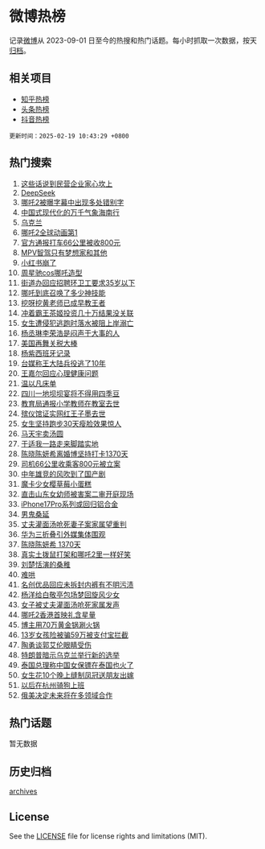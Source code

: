 # 微博热榜

记录[微博](https://www.weibo.com)从 2023-09-01 日至今的热搜和热门话题。每小时抓取一次数据，按天[归档](archives)。

## 相关项目

- [知乎热榜](https://github.com/hotarchive/zhihu)
- [头条热榜](https://github.com/hotarchive/toutiao)
- [抖音热榜](https://github.com/hotarchive/douyin)


`更新时间：2025-02-19 10:43:29 +0800`

## 热门搜索

1. [这些话说到民营企业家心坎上](https://m.weibo.cn/search?containerid=100103type%3D1%26t%3D10%26q%3D%23%E8%BF%99%E4%BA%9B%E8%AF%9D%E8%AF%B4%E5%88%B0%E6%B0%91%E8%90%A5%E4%BC%81%E4%B8%9A%E5%AE%B6%E5%BF%83%E5%9D%8E%E4%B8%8A%23&stream_entry_id=51&isnewpage=1&extparam=seat%3D1%26c_type%3D51%26q%3D%2523%25E8%25BF%2599%25E4%25BA%259B%25E8%25AF%259D%25E8%25AF%25B4%25E5%2588%25B0%25E6%25B0%2591%25E8%2590%25A5%25E4%25BC%2581%25E4%25B8%259A%25E5%25AE%25B6%25E5%25BF%2583%25E5%259D%258E%25E4%25B8%258A%2523%26pos%3D0%26cate%3D10103%26dgr%3D0%26filter_type%3Drealtimehot%26stream_entry_id%3D51%26display_time%3D1739933007%26pre_seqid%3D1739933007908020251774)
1. [DeepSeek](https://m.weibo.cn/search?containerid=100103type%3D1%26t%3D10%26q%3DDeepSeek&stream_entry_id=31&isnewpage=1&extparam=seat%3D1%26c_type%3D31%26pos%3D0%26cate%3D5001%26realpos%3D1%26stream_entry_id%3D31%26flag%3D16%26dgr%3D0%26q%3DDeepSeek%26lcate%3D5001%26filter_type%3Drealtimehot%26band_rank%3D1%26display_time%3D1739933007%26pre_seqid%3D1739933007908020251774)
1. [哪吒2被曝字幕中出现多处错别字](https://m.weibo.cn/search?containerid=100103type%3D1%26t%3D10%26q%3D%23%E5%93%AA%E5%90%922%E8%A2%AB%E6%9B%9D%E5%AD%97%E5%B9%95%E4%B8%AD%E5%87%BA%E7%8E%B0%E5%A4%9A%E5%A4%84%E9%94%99%E5%88%AB%E5%AD%97%23&stream_entry_id=31&isnewpage=1&extparam=seat%3D1%26c_type%3D31%26pos%3D1%26cate%3D5001%26realpos%3D2%26stream_entry_id%3D31%26flag%3D2%26dgr%3D0%26q%3D%2523%25E5%2593%25AA%25E5%2590%25922%25E8%25A2%25AB%25E6%259B%259D%25E5%25AD%2597%25E5%25B9%2595%25E4%25B8%25AD%25E5%2587%25BA%25E7%258E%25B0%25E5%25A4%259A%25E5%25A4%2584%25E9%2594%2599%25E5%2588%25AB%25E5%25AD%2597%2523%26lcate%3D5001%26filter_type%3Drealtimehot%26band_rank%3D2%26display_time%3D1739933007%26pre_seqid%3D1739933007908020251774)
1. [中国式现代化的万千气象海南行](https://m.weibo.cn/search?containerid=100103type%3D1%26t%3D10%26q%3D%23%E4%B8%AD%E5%9B%BD%E5%BC%8F%E7%8E%B0%E4%BB%A3%E5%8C%96%E7%9A%84%E4%B8%87%E5%8D%83%E6%B0%94%E8%B1%A1%E6%B5%B7%E5%8D%97%E8%A1%8C%23&stream_entry_id=31&isnewpage=1&extparam=seat%3D1%26c_type%3D31%26pos%3D2%26cate%3D5001%26realpos%3D3%26stream_entry_id%3D31%26flag%3D0%26dgr%3D0%26q%3D%2523%25E4%25B8%25AD%25E5%259B%25BD%25E5%25BC%258F%25E7%258E%25B0%25E4%25BB%25A3%25E5%258C%2596%25E7%259A%2584%25E4%25B8%2587%25E5%258D%2583%25E6%25B0%2594%25E8%25B1%25A1%25E6%25B5%25B7%25E5%258D%2597%25E8%25A1%258C%2523%26lcate%3D5001%26filter_type%3Drealtimehot%26band_rank%3D3%26display_time%3D1739933007%26pre_seqid%3D1739933007908020251774)
1. [乌克兰](https://m.weibo.cn/search?containerid=100103type%3D1%26t%3D10%26q%3D%E4%B9%8C%E5%85%8B%E5%85%B0&stream_entry_id=31&isnewpage=1&extparam=seat%3D1%26c_type%3D31%26pos%3D3%26cate%3D5001%26realpos%3D4%26stream_entry_id%3D31%26flag%3D2%26dgr%3D0%26q%3D%25E4%25B9%258C%25E5%2585%258B%25E5%2585%25B0%26lcate%3D5001%26filter_type%3Drealtimehot%26band_rank%3D4%26display_time%3D1739933007%26pre_seqid%3D1739933007908020251774)
1. [哪吒2全球动画第1](https://m.weibo.cn/search?containerid=100103type%3D1%26t%3D10%26q%3D%23%E5%93%AA%E5%90%922%E5%85%A8%E7%90%83%E5%8A%A8%E7%94%BB%E7%AC%AC1%23&stream_entry_id=31&isnewpage=1&extparam=seat%3D1%26c_type%3D31%26pos%3D4%26cate%3D5001%26realpos%3D5%26stream_entry_id%3D31%26flag%3D16%26dgr%3D0%26q%3D%2523%25E5%2593%25AA%25E5%2590%25922%25E5%2585%25A8%25E7%2590%2583%25E5%258A%25A8%25E7%2594%25BB%25E7%25AC%25AC1%2523%26lcate%3D5001%26filter_type%3Drealtimehot%26band_rank%3D5%26display_time%3D1739933007%26pre_seqid%3D1739933007908020251774)
1. [官方通报打车66公里被收800元](https://m.weibo.cn/search?containerid=100103type%3D1%26t%3D10%26q%3D%23%E5%AE%98%E6%96%B9%E9%80%9A%E6%8A%A5%E6%89%93%E8%BD%A666%E5%85%AC%E9%87%8C%E8%A2%AB%E6%94%B6800%E5%85%83%23&stream_entry_id=31&isnewpage=1&extparam=seat%3D1%26c_type%3D31%26pos%3D5%26cate%3D5001%26realpos%3D6%26stream_entry_id%3D31%26flag%3D0%26dgr%3D0%26q%3D%2523%25E5%25AE%2598%25E6%2596%25B9%25E9%2580%259A%25E6%258A%25A5%25E6%2589%2593%25E8%25BD%25A666%25E5%2585%25AC%25E9%2587%258C%25E8%25A2%25AB%25E6%2594%25B6800%25E5%2585%2583%2523%26lcate%3D5001%26filter_type%3Drealtimehot%26band_rank%3D6%26display_time%3D1739933007%26pre_seqid%3D1739933007908020251774)
1. [MPV智驾只有梦想家和其他](https://m.weibo.cn/search?containerid=100103type%3D1%26t%3D10%26q%3D%23MPV%E6%99%BA%E9%A9%BE%E5%8F%AA%E6%9C%89%E6%A2%A6%E6%83%B3%E5%AE%B6%E5%92%8C%E5%85%B6%E4%BB%96%23&stream_entry_id=31&isnewpage=1&extparam=seat%3D1%26c_type%3D31%26pos%3D6%26cate%3D5001%26is_ad_pos%3D1%26stream_entry_id%3D31%26q%3D%2523MPV%25E6%2599%25BA%25E9%25A9%25BE%25E5%258F%25AA%25E6%259C%2589%25E6%25A2%25A6%25E6%2583%25B3%25E5%25AE%25B6%25E5%2592%258C%25E5%2585%25B6%25E4%25BB%2596%2523%26dgr%3D0%26topic_ad%3D1%26adid%3D276242%26band_rank%3D7%26filter_type%3Drealtimehot%26lcate%3D5001%26display_time%3D1739933007%26pre_seqid%3D1739933007908020251774)
1. [小红书崩了](https://m.weibo.cn/search?containerid=100103type%3D1%26t%3D10%26q%3D%E5%B0%8F%E7%BA%A2%E4%B9%A6%E5%B4%A9%E4%BA%86&stream_entry_id=31&isnewpage=1&extparam=seat%3D1%26c_type%3D31%26pos%3D7%26cate%3D5001%26realpos%3D7%26stream_entry_id%3D31%26flag%3D2%26dgr%3D0%26q%3D%25E5%25B0%258F%25E7%25BA%25A2%25E4%25B9%25A6%25E5%25B4%25A9%25E4%25BA%2586%26lcate%3D5001%26filter_type%3Drealtimehot%26band_rank%3D7%26display_time%3D1739933007%26pre_seqid%3D1739933007908020251774)
1. [周星驰cos哪吒造型](https://m.weibo.cn/search?containerid=100103type%3D1%26t%3D10%26q%3D%23%E5%91%A8%E6%98%9F%E9%A9%B0cos%E5%93%AA%E5%90%92%E9%80%A0%E5%9E%8B%23&stream_entry_id=31&isnewpage=1&extparam=seat%3D1%26c_type%3D31%26pos%3D8%26cate%3D5001%26realpos%3D8%26stream_entry_id%3D31%26flag%3D0%26dgr%3D0%26q%3D%2523%25E5%2591%25A8%25E6%2598%259F%25E9%25A9%25B0cos%25E5%2593%25AA%25E5%2590%2592%25E9%2580%25A0%25E5%259E%258B%2523%26lcate%3D5001%26filter_type%3Drealtimehot%26band_rank%3D8%26display_time%3D1739933007%26pre_seqid%3D1739933007908020251774)
1. [街道办回应招聘环卫工要求35岁以下](https://m.weibo.cn/search?containerid=100103type%3D1%26t%3D10%26q%3D%23%E8%A1%97%E9%81%93%E5%8A%9E%E5%9B%9E%E5%BA%94%E6%8B%9B%E8%81%98%E7%8E%AF%E5%8D%AB%E5%B7%A5%E8%A6%81%E6%B1%8235%E5%B2%81%E4%BB%A5%E4%B8%8B%23&stream_entry_id=31&isnewpage=1&extparam=seat%3D1%26c_type%3D31%26pos%3D9%26cate%3D5001%26realpos%3D9%26stream_entry_id%3D31%26flag%3D0%26dgr%3D0%26q%3D%2523%25E8%25A1%2597%25E9%2581%2593%25E5%258A%259E%25E5%259B%259E%25E5%25BA%2594%25E6%258B%259B%25E8%2581%2598%25E7%258E%25AF%25E5%258D%25AB%25E5%25B7%25A5%25E8%25A6%2581%25E6%25B1%258235%25E5%25B2%2581%25E4%25BB%25A5%25E4%25B8%258B%2523%26lcate%3D5001%26filter_type%3Drealtimehot%26band_rank%3D9%26display_time%3D1739933007%26pre_seqid%3D1739933007908020251774)
1. [哪吒到底召唤了多少神技能](https://m.weibo.cn/search?containerid=100103type%3D1%26t%3D10%26q%3D%23%E5%93%AA%E5%90%92%E5%88%B0%E5%BA%95%E5%8F%AC%E5%94%A4%E4%BA%86%E5%A4%9A%E5%B0%91%E7%A5%9E%E6%8A%80%E8%83%BD%23&stream_entry_id=31&isnewpage=1&extparam=seat%3D1%26c_type%3D31%26pos%3D10%26cate%3D5001%26realpos%3D10%26stream_entry_id%3D31%26flag%3D1%26dgr%3D0%26q%3D%2523%25E5%2593%25AA%25E5%2590%2592%25E5%2588%25B0%25E5%25BA%2595%25E5%258F%25AC%25E5%2594%25A4%25E4%25BA%2586%25E5%25A4%259A%25E5%25B0%2591%25E7%25A5%259E%25E6%258A%2580%25E8%2583%25BD%2523%26lcate%3D5001%26filter_type%3Drealtimehot%26band_rank%3D10%26display_time%3D1739933007%26pre_seqid%3D1739933007908020251774)
1. [挖呀挖黄老师已成早教王者](https://m.weibo.cn/search?containerid=100103type%3D1%26t%3D10%26q%3D%23%E6%8C%96%E5%91%80%E6%8C%96%E9%BB%84%E8%80%81%E5%B8%88%E5%B7%B2%E6%88%90%E6%97%A9%E6%95%99%E7%8E%8B%E8%80%85%23&stream_entry_id=31&isnewpage=1&extparam=seat%3D1%26c_type%3D31%26pos%3D11%26cate%3D5001%26realpos%3D11%26stream_entry_id%3D31%26flag%3D2%26dgr%3D0%26q%3D%2523%25E6%258C%2596%25E5%2591%2580%25E6%258C%2596%25E9%25BB%2584%25E8%2580%2581%25E5%25B8%2588%25E5%25B7%25B2%25E6%2588%2590%25E6%2597%25A9%25E6%2595%2599%25E7%258E%258B%25E8%2580%2585%2523%26lcate%3D5001%26filter_type%3Drealtimehot%26band_rank%3D11%26display_time%3D1739933007%26pre_seqid%3D1739933007908020251774)
1. [冲着霸王茶姬投资几十万结果没关联](https://m.weibo.cn/search?containerid=100103type%3D1%26t%3D10%26q%3D%23%E5%86%B2%E7%9D%80%E9%9C%B8%E7%8E%8B%E8%8C%B6%E5%A7%AC%E6%8A%95%E8%B5%84%E5%87%A0%E5%8D%81%E4%B8%87%E7%BB%93%E6%9E%9C%E6%B2%A1%E5%85%B3%E8%81%94%23&stream_entry_id=31&isnewpage=1&extparam=seat%3D1%26c_type%3D31%26pos%3D12%26cate%3D5001%26realpos%3D12%26stream_entry_id%3D31%26flag%3D1%26dgr%3D0%26q%3D%2523%25E5%2586%25B2%25E7%259D%2580%25E9%259C%25B8%25E7%258E%258B%25E8%258C%25B6%25E5%25A7%25AC%25E6%258A%2595%25E8%25B5%2584%25E5%2587%25A0%25E5%258D%2581%25E4%25B8%2587%25E7%25BB%2593%25E6%259E%259C%25E6%25B2%25A1%25E5%2585%25B3%25E8%2581%2594%2523%26lcate%3D5001%26filter_type%3Drealtimehot%26band_rank%3D12%26display_time%3D1739933007%26pre_seqid%3D1739933007908020251774)
1. [女生遭侵犯逃跑时落水被阻上岸溺亡](https://m.weibo.cn/search?containerid=100103type%3D1%26t%3D10%26q%3D%23%E5%A5%B3%E7%94%9F%E9%81%AD%E4%BE%B5%E7%8A%AF%E9%80%83%E8%B7%91%E6%97%B6%E8%90%BD%E6%B0%B4%E8%A2%AB%E9%98%BB%E4%B8%8A%E5%B2%B8%E6%BA%BA%E4%BA%A1%23&stream_entry_id=31&isnewpage=1&extparam=seat%3D1%26c_type%3D31%26pos%3D13%26cate%3D5001%26realpos%3D13%26stream_entry_id%3D31%26flag%3D0%26dgr%3D0%26q%3D%2523%25E5%25A5%25B3%25E7%2594%259F%25E9%2581%25AD%25E4%25BE%25B5%25E7%258A%25AF%25E9%2580%2583%25E8%25B7%2591%25E6%2597%25B6%25E8%2590%25BD%25E6%25B0%25B4%25E8%25A2%25AB%25E9%2598%25BB%25E4%25B8%258A%25E5%25B2%25B8%25E6%25BA%25BA%25E4%25BA%25A1%2523%26lcate%3D5001%26filter_type%3Drealtimehot%26band_rank%3D13%26display_time%3D1739933007%26pre_seqid%3D1739933007908020251774)
1. [杨丞琳李荣浩是闷声干大事的人](https://m.weibo.cn/search?containerid=100103type%3D1%26t%3D10%26q%3D%23%E6%9D%A8%E4%B8%9E%E7%90%B3%E6%9D%8E%E8%8D%A3%E6%B5%A9%E6%98%AF%E9%97%B7%E5%A3%B0%E5%B9%B2%E5%A4%A7%E4%BA%8B%E7%9A%84%E4%BA%BA%23&stream_entry_id=31&isnewpage=1&extparam=seat%3D1%26c_type%3D31%26pos%3D14%26cate%3D5001%26realpos%3D14%26stream_entry_id%3D31%26flag%3D2%26dgr%3D0%26q%3D%2523%25E6%259D%25A8%25E4%25B8%259E%25E7%2590%25B3%25E6%259D%258E%25E8%258D%25A3%25E6%25B5%25A9%25E6%2598%25AF%25E9%2597%25B7%25E5%25A3%25B0%25E5%25B9%25B2%25E5%25A4%25A7%25E4%25BA%258B%25E7%259A%2584%25E4%25BA%25BA%2523%26lcate%3D5001%26filter_type%3Drealtimehot%26band_rank%3D14%26display_time%3D1739933007%26pre_seqid%3D1739933007908020251774)
1. [美国再舞关税大棒](https://m.weibo.cn/search?containerid=100103type%3D1%26t%3D10%26q%3D%23%E7%BE%8E%E5%9B%BD%E5%86%8D%E8%88%9E%E5%85%B3%E7%A8%8E%E5%A4%A7%E6%A3%92%23&stream_entry_id=31&isnewpage=1&extparam=seat%3D1%26c_type%3D31%26pos%3D15%26cate%3D5001%26realpos%3D15%26stream_entry_id%3D31%26flag%3D1%26dgr%3D0%26q%3D%2523%25E7%25BE%258E%25E5%259B%25BD%25E5%2586%258D%25E8%2588%259E%25E5%2585%25B3%25E7%25A8%258E%25E5%25A4%25A7%25E6%25A3%2592%2523%26lcate%3D5001%26filter_type%3Drealtimehot%26band_rank%3D15%26display_time%3D1739933007%26pre_seqid%3D1739933007908020251774)
1. [杨紫西班牙记录](https://m.weibo.cn/search?containerid=100103type%3D1%26t%3D10%26q%3D%23%E6%9D%A8%E7%B4%AB%E8%A5%BF%E7%8F%AD%E7%89%99%E8%AE%B0%E5%BD%95%23&stream_entry_id=31&isnewpage=1&extparam=seat%3D1%26c_type%3D31%26pos%3D16%26cate%3D5001%26realpos%3D16%26stream_entry_id%3D31%26flag%3D1%26dgr%3D0%26q%3D%2523%25E6%259D%25A8%25E7%25B4%25AB%25E8%25A5%25BF%25E7%258F%25AD%25E7%2589%2599%25E8%25AE%25B0%25E5%25BD%2595%2523%26lcate%3D5001%26filter_type%3Drealtimehot%26band_rank%3D16%26display_time%3D1739933007%26pre_seqid%3D1739933007908020251774)
1. [台媒称王大陆兵役逃了10年](https://m.weibo.cn/search?containerid=100103type%3D1%26t%3D10%26q%3D%23%E5%8F%B0%E5%AA%92%E7%A7%B0%E7%8E%8B%E5%A4%A7%E9%99%86%E5%85%B5%E5%BD%B9%E9%80%83%E4%BA%8610%E5%B9%B4%23&stream_entry_id=31&isnewpage=1&extparam=seat%3D1%26c_type%3D31%26pos%3D17%26cate%3D5001%26realpos%3D17%26stream_entry_id%3D31%26flag%3D0%26dgr%3D0%26q%3D%2523%25E5%258F%25B0%25E5%25AA%2592%25E7%25A7%25B0%25E7%258E%258B%25E5%25A4%25A7%25E9%2599%2586%25E5%2585%25B5%25E5%25BD%25B9%25E9%2580%2583%25E4%25BA%258610%25E5%25B9%25B4%2523%26lcate%3D5001%26filter_type%3Drealtimehot%26band_rank%3D17%26display_time%3D1739933007%26pre_seqid%3D1739933007908020251774)
1. [王嘉尔回应心理健康问题](https://m.weibo.cn/search?containerid=100103type%3D1%26t%3D10%26q%3D%23%E7%8E%8B%E5%98%89%E5%B0%94%E5%9B%9E%E5%BA%94%E5%BF%83%E7%90%86%E5%81%A5%E5%BA%B7%E9%97%AE%E9%A2%98%23&stream_entry_id=31&isnewpage=1&extparam=seat%3D1%26c_type%3D31%26pos%3D18%26cate%3D5001%26realpos%3D18%26stream_entry_id%3D31%26flag%3D0%26dgr%3D0%26q%3D%2523%25E7%258E%258B%25E5%2598%2589%25E5%25B0%2594%25E5%259B%259E%25E5%25BA%2594%25E5%25BF%2583%25E7%2590%2586%25E5%2581%25A5%25E5%25BA%25B7%25E9%2597%25AE%25E9%25A2%2598%2523%26lcate%3D5001%26filter_type%3Drealtimehot%26band_rank%3D18%26display_time%3D1739933007%26pre_seqid%3D1739933007908020251774)
1. [温以凡床单](https://m.weibo.cn/search?containerid=100103type%3D1%26t%3D10%26q%3D%E6%B8%A9%E4%BB%A5%E5%87%A1%E5%BA%8A%E5%8D%95&stream_entry_id=31&isnewpage=1&extparam=seat%3D1%26c_type%3D31%26pos%3D19%26cate%3D5001%26realpos%3D19%26stream_entry_id%3D31%26flag%3D0%26dgr%3D0%26q%3D%25E6%25B8%25A9%25E4%25BB%25A5%25E5%2587%25A1%25E5%25BA%258A%25E5%258D%2595%26lcate%3D5001%26filter_type%3Drealtimehot%26band_rank%3D19%26display_time%3D1739933007%26pre_seqid%3D1739933007908020251774)
1. [四川一地坝坝宴将不得用四季豆](https://m.weibo.cn/search?containerid=100103type%3D1%26t%3D10%26q%3D%23%E5%9B%9B%E5%B7%9D%E4%B8%80%E5%9C%B0%E5%9D%9D%E5%9D%9D%E5%AE%B4%E5%B0%86%E4%B8%8D%E5%BE%97%E7%94%A8%E5%9B%9B%E5%AD%A3%E8%B1%86%23&stream_entry_id=31&isnewpage=1&extparam=seat%3D1%26c_type%3D31%26pos%3D20%26cate%3D5001%26realpos%3D20%26stream_entry_id%3D31%26flag%3D1%26dgr%3D0%26q%3D%2523%25E5%259B%259B%25E5%25B7%259D%25E4%25B8%2580%25E5%259C%25B0%25E5%259D%259D%25E5%259D%259D%25E5%25AE%25B4%25E5%25B0%2586%25E4%25B8%258D%25E5%25BE%2597%25E7%2594%25A8%25E5%259B%259B%25E5%25AD%25A3%25E8%25B1%2586%2523%26lcate%3D5001%26filter_type%3Drealtimehot%26band_rank%3D20%26display_time%3D1739933007%26pre_seqid%3D1739933007908020251774)
1. [教育局通报小学教师在教室去世](https://m.weibo.cn/search?containerid=100103type%3D1%26t%3D10%26q%3D%23%E6%95%99%E8%82%B2%E5%B1%80%E9%80%9A%E6%8A%A5%E5%B0%8F%E5%AD%A6%E6%95%99%E5%B8%88%E5%9C%A8%E6%95%99%E5%AE%A4%E5%8E%BB%E4%B8%96%23&stream_entry_id=31&isnewpage=1&extparam=seat%3D1%26c_type%3D31%26pos%3D21%26cate%3D5001%26realpos%3D21%26stream_entry_id%3D31%26flag%3D0%26dgr%3D0%26q%3D%2523%25E6%2595%2599%25E8%2582%25B2%25E5%25B1%2580%25E9%2580%259A%25E6%258A%25A5%25E5%25B0%258F%25E5%25AD%25A6%25E6%2595%2599%25E5%25B8%2588%25E5%259C%25A8%25E6%2595%2599%25E5%25AE%25A4%25E5%258E%25BB%25E4%25B8%2596%2523%26lcate%3D5001%26filter_type%3Drealtimehot%26band_rank%3D21%26display_time%3D1739933007%26pre_seqid%3D1739933007908020251774)
1. [殡仪馆证实网红王子墨去世](https://m.weibo.cn/search?containerid=100103type%3D1%26t%3D10%26q%3D%23%E6%AE%A1%E4%BB%AA%E9%A6%86%E8%AF%81%E5%AE%9E%E7%BD%91%E7%BA%A2%E7%8E%8B%E5%AD%90%E5%A2%A8%E5%8E%BB%E4%B8%96%23&stream_entry_id=31&isnewpage=1&extparam=seat%3D1%26c_type%3D31%26pos%3D22%26cate%3D5001%26realpos%3D22%26stream_entry_id%3D31%26flag%3D2%26dgr%3D0%26q%3D%2523%25E6%25AE%25A1%25E4%25BB%25AA%25E9%25A6%2586%25E8%25AF%2581%25E5%25AE%259E%25E7%25BD%2591%25E7%25BA%25A2%25E7%258E%258B%25E5%25AD%2590%25E5%25A2%25A8%25E5%258E%25BB%25E4%25B8%2596%2523%26lcate%3D5001%26filter_type%3Drealtimehot%26band_rank%3D22%26display_time%3D1739933007%26pre_seqid%3D1739933007908020251774)
1. [女生坚持跑步30天瘦脸效果惊人](https://m.weibo.cn/search?containerid=100103type%3D1%26t%3D10%26q%3D%23%E5%A5%B3%E7%94%9F%E5%9D%9A%E6%8C%81%E8%B7%91%E6%AD%A530%E5%A4%A9%E7%98%A6%E8%84%B8%E6%95%88%E6%9E%9C%E6%83%8A%E4%BA%BA%23&stream_entry_id=31&isnewpage=1&extparam=seat%3D1%26c_type%3D31%26pos%3D23%26cate%3D5001%26realpos%3D23%26stream_entry_id%3D31%26flag%3D0%26dgr%3D0%26q%3D%2523%25E5%25A5%25B3%25E7%2594%259F%25E5%259D%259A%25E6%258C%2581%25E8%25B7%2591%25E6%25AD%25A530%25E5%25A4%25A9%25E7%2598%25A6%25E8%2584%25B8%25E6%2595%2588%25E6%259E%259C%25E6%2583%258A%25E4%25BA%25BA%2523%26lcate%3D5001%26filter_type%3Drealtimehot%26band_rank%3D23%26display_time%3D1739933007%26pre_seqid%3D1739933007908020251774)
1. [马天宇卖汤圆](https://m.weibo.cn/search?containerid=100103type%3D1%26t%3D10%26q%3D%23%E9%A9%AC%E5%A4%A9%E5%AE%87%E5%8D%96%E6%B1%A4%E5%9C%86%23&stream_entry_id=31&isnewpage=1&extparam=seat%3D1%26c_type%3D31%26pos%3D24%26cate%3D5001%26realpos%3D24%26stream_entry_id%3D31%26flag%3D1%26dgr%3D0%26q%3D%2523%25E9%25A9%25AC%25E5%25A4%25A9%25E5%25AE%2587%25E5%258D%2596%25E6%25B1%25A4%25E5%259C%2586%2523%26lcate%3D5001%26filter_type%3Drealtimehot%26band_rank%3D24%26display_time%3D1739933007%26pre_seqid%3D1739933007908020251774)
1. [于适我一路走来脚踏实地](https://m.weibo.cn/search?containerid=100103type%3D1%26t%3D10%26q%3D%23%E4%BA%8E%E9%80%82%E6%88%91%E4%B8%80%E8%B7%AF%E8%B5%B0%E6%9D%A5%E8%84%9A%E8%B8%8F%E5%AE%9E%E5%9C%B0%23&stream_entry_id=31&isnewpage=1&extparam=seat%3D1%26c_type%3D31%26pos%3D25%26cate%3D5001%26realpos%3D25%26stream_entry_id%3D31%26flag%3D1%26dgr%3D0%26q%3D%2523%25E4%25BA%258E%25E9%2580%2582%25E6%2588%2591%25E4%25B8%2580%25E8%25B7%25AF%25E8%25B5%25B0%25E6%259D%25A5%25E8%2584%259A%25E8%25B8%258F%25E5%25AE%259E%25E5%259C%25B0%2523%26lcate%3D5001%26filter_type%3Drealtimehot%26band_rank%3D25%26display_time%3D1739933007%26pre_seqid%3D1739933007908020251774)
1. [陈晓陈妍希离婚博坚持打卡1370天](https://m.weibo.cn/search?containerid=100103type%3D1%26t%3D10%26q%3D%23%E9%99%88%E6%99%93%E9%99%88%E5%A6%8D%E5%B8%8C%E7%A6%BB%E5%A9%9A%E5%8D%9A%E5%9D%9A%E6%8C%81%E6%89%93%E5%8D%A11370%E5%A4%A9%23&stream_entry_id=31&isnewpage=1&extparam=seat%3D1%26c_type%3D31%26pos%3D26%26cate%3D5001%26realpos%3D26%26stream_entry_id%3D31%26flag%3D0%26dgr%3D0%26q%3D%2523%25E9%2599%2588%25E6%2599%2593%25E9%2599%2588%25E5%25A6%258D%25E5%25B8%258C%25E7%25A6%25BB%25E5%25A9%259A%25E5%258D%259A%25E5%259D%259A%25E6%258C%2581%25E6%2589%2593%25E5%258D%25A11370%25E5%25A4%25A9%2523%26lcate%3D5001%26filter_type%3Drealtimehot%26band_rank%3D26%26display_time%3D1739933007%26pre_seqid%3D1739933007908020251774)
1. [司机66公里收乘客800元被立案](https://m.weibo.cn/search?containerid=100103type%3D1%26t%3D10%26q%3D%23%E5%8F%B8%E6%9C%BA66%E5%85%AC%E9%87%8C%E6%94%B6%E4%B9%98%E5%AE%A2800%E5%85%83%E8%A2%AB%E7%AB%8B%E6%A1%88%23&stream_entry_id=31&isnewpage=1&extparam=seat%3D1%26c_type%3D31%26pos%3D27%26cate%3D5001%26realpos%3D27%26stream_entry_id%3D31%26flag%3D1%26dgr%3D0%26q%3D%2523%25E5%258F%25B8%25E6%259C%25BA66%25E5%2585%25AC%25E9%2587%258C%25E6%2594%25B6%25E4%25B9%2598%25E5%25AE%25A2800%25E5%2585%2583%25E8%25A2%25AB%25E7%25AB%258B%25E6%25A1%2588%2523%26lcate%3D5001%26filter_type%3Drealtimehot%26band_rank%3D27%26display_time%3D1739933007%26pre_seqid%3D1739933007908020251774)
1. [中年雄竞的风吹到了国产剧](https://m.weibo.cn/search?containerid=100103type%3D1%26t%3D10%26q%3D%E4%B8%AD%E5%B9%B4%E9%9B%84%E7%AB%9E%E7%9A%84%E9%A3%8E%E5%90%B9%E5%88%B0%E4%BA%86%E5%9B%BD%E4%BA%A7%E5%89%A7&stream_entry_id=31&isnewpage=1&extparam=seat%3D1%26c_type%3D31%26pos%3D28%26cate%3D5001%26realpos%3D28%26stream_entry_id%3D31%26flag%3D1%26dgr%3D0%26q%3D%25E4%25B8%25AD%25E5%25B9%25B4%25E9%259B%2584%25E7%25AB%259E%25E7%259A%2584%25E9%25A3%258E%25E5%2590%25B9%25E5%2588%25B0%25E4%25BA%2586%25E5%259B%25BD%25E4%25BA%25A7%25E5%2589%25A7%26lcate%3D5001%26filter_type%3Drealtimehot%26band_rank%3D28%26display_time%3D1739933007%26pre_seqid%3D1739933007908020251774)
1. [魔卡少女樱草莓小蛋糕](https://m.weibo.cn/search?containerid=100103type%3D1%26t%3D10%26q%3D%E9%AD%94%E5%8D%A1%E5%B0%91%E5%A5%B3%E6%A8%B1%E8%8D%89%E8%8E%93%E5%B0%8F%E8%9B%8B%E7%B3%95&stream_entry_id=31&isnewpage=1&extparam=seat%3D1%26c_type%3D31%26pos%3D29%26cate%3D5001%26realpos%3D29%26stream_entry_id%3D31%26flag%3D1%26dgr%3D0%26q%3D%25E9%25AD%2594%25E5%258D%25A1%25E5%25B0%2591%25E5%25A5%25B3%25E6%25A8%25B1%25E8%258D%2589%25E8%258E%2593%25E5%25B0%258F%25E8%259B%258B%25E7%25B3%2595%26lcate%3D5001%26filter_type%3Drealtimehot%26band_rank%3D29%26display_time%3D1739933007%26pre_seqid%3D1739933007908020251774)
1. [直击山东女幼师被害案二审开庭现场](https://m.weibo.cn/search?containerid=100103type%3D1%26t%3D10%26q%3D%23%E7%9B%B4%E5%87%BB%E5%B1%B1%E4%B8%9C%E5%A5%B3%E5%B9%BC%E5%B8%88%E8%A2%AB%E5%AE%B3%E6%A1%88%E4%BA%8C%E5%AE%A1%E5%BC%80%E5%BA%AD%E7%8E%B0%E5%9C%BA%23&stream_entry_id=31&isnewpage=1&extparam=seat%3D1%26c_type%3D31%26pos%3D30%26cate%3D5001%26realpos%3D30%26stream_entry_id%3D31%26flag%3D1%26dgr%3D0%26q%3D%2523%25E7%259B%25B4%25E5%2587%25BB%25E5%25B1%25B1%25E4%25B8%259C%25E5%25A5%25B3%25E5%25B9%25BC%25E5%25B8%2588%25E8%25A2%25AB%25E5%25AE%25B3%25E6%25A1%2588%25E4%25BA%258C%25E5%25AE%25A1%25E5%25BC%2580%25E5%25BA%25AD%25E7%258E%25B0%25E5%259C%25BA%2523%26lcate%3D5001%26filter_type%3Drealtimehot%26band_rank%3D30%26display_time%3D1739933007%26pre_seqid%3D1739933007908020251774)
1. [iPhone17Pro系列或回归铝合金](https://m.weibo.cn/search?containerid=100103type%3D1%26t%3D10%26q%3D%23iPhone17Pro%E7%B3%BB%E5%88%97%E6%88%96%E5%9B%9E%E5%BD%92%E9%93%9D%E5%90%88%E9%87%91%23&stream_entry_id=31&isnewpage=1&extparam=seat%3D1%26c_type%3D31%26pos%3D31%26cate%3D5001%26realpos%3D31%26stream_entry_id%3D31%26flag%3D0%26dgr%3D0%26q%3D%2523iPhone17Pro%25E7%25B3%25BB%25E5%2588%2597%25E6%2588%2596%25E5%259B%259E%25E5%25BD%2592%25E9%2593%259D%25E5%2590%2588%25E9%2587%2591%2523%26lcate%3D5001%26filter_type%3Drealtimehot%26band_rank%3D31%26display_time%3D1739933007%26pre_seqid%3D1739933007908020251774)
1. [男鬼桑延](https://m.weibo.cn/search?containerid=100103type%3D1%26t%3D10%26q%3D%E7%94%B7%E9%AC%BC%E6%A1%91%E5%BB%B6&stream_entry_id=31&isnewpage=1&extparam=seat%3D1%26c_type%3D31%26pos%3D32%26cate%3D5001%26realpos%3D32%26stream_entry_id%3D31%26flag%3D1%26dgr%3D0%26q%3D%25E7%2594%25B7%25E9%25AC%25BC%25E6%25A1%2591%25E5%25BB%25B6%26lcate%3D5001%26filter_type%3Drealtimehot%26band_rank%3D32%26display_time%3D1739933007%26pre_seqid%3D1739933007908020251774)
1. [丈夫灌面汤呛死妻子案家属望重判](https://m.weibo.cn/search?containerid=100103type%3D1%26t%3D10%26q%3D%23%E4%B8%88%E5%A4%AB%E7%81%8C%E9%9D%A2%E6%B1%A4%E5%91%9B%E6%AD%BB%E5%A6%BB%E5%AD%90%E6%A1%88%E5%AE%B6%E5%B1%9E%E6%9C%9B%E9%87%8D%E5%88%A4%23&stream_entry_id=31&isnewpage=1&extparam=seat%3D1%26c_type%3D31%26pos%3D33%26cate%3D5001%26realpos%3D33%26stream_entry_id%3D31%26flag%3D0%26dgr%3D0%26q%3D%2523%25E4%25B8%2588%25E5%25A4%25AB%25E7%2581%258C%25E9%259D%25A2%25E6%25B1%25A4%25E5%2591%259B%25E6%25AD%25BB%25E5%25A6%25BB%25E5%25AD%2590%25E6%25A1%2588%25E5%25AE%25B6%25E5%25B1%259E%25E6%259C%259B%25E9%2587%258D%25E5%2588%25A4%2523%26lcate%3D5001%26filter_type%3Drealtimehot%26band_rank%3D33%26display_time%3D1739933007%26pre_seqid%3D1739933007908020251774)
1. [华为三折叠引外媒集体围观](https://m.weibo.cn/search?containerid=100103type%3D1%26t%3D10%26q%3D%23%E5%8D%8E%E4%B8%BA%E4%B8%89%E6%8A%98%E5%8F%A0%E5%BC%95%E5%A4%96%E5%AA%92%E9%9B%86%E4%BD%93%E5%9B%B4%E8%A7%82%23&stream_entry_id=31&isnewpage=1&extparam=seat%3D1%26c_type%3D31%26pos%3D34%26cate%3D5001%26realpos%3D34%26stream_entry_id%3D31%26flag%3D1%26dgr%3D0%26q%3D%2523%25E5%258D%258E%25E4%25B8%25BA%25E4%25B8%2589%25E6%258A%2598%25E5%258F%25A0%25E5%25BC%2595%25E5%25A4%2596%25E5%25AA%2592%25E9%259B%2586%25E4%25BD%2593%25E5%259B%25B4%25E8%25A7%2582%2523%26lcate%3D5001%26filter_type%3Drealtimehot%26band_rank%3D34%26display_time%3D1739933007%26pre_seqid%3D1739933007908020251774)
1. [陈晓陈妍希 1370天](https://m.weibo.cn/search?containerid=100103type%3D1%26t%3D10%26q%3D%E9%99%88%E6%99%93%E9%99%88%E5%A6%8D%E5%B8%8C+1370%E5%A4%A9&stream_entry_id=31&isnewpage=1&extparam=seat%3D1%26c_type%3D31%26pos%3D35%26cate%3D5001%26realpos%3D35%26stream_entry_id%3D31%26flag%3D0%26dgr%3D0%26q%3D%25E9%2599%2588%25E6%2599%2593%25E9%2599%2588%25E5%25A6%258D%25E5%25B8%258C%25201370%25E5%25A4%25A9%26lcate%3D5001%26filter_type%3Drealtimehot%26band_rank%3D35%26display_time%3D1739933007%26pre_seqid%3D1739933007908020251774)
1. [真实土拨鼠打架和哪吒2里一样好笑](https://m.weibo.cn/search?containerid=100103type%3D1%26t%3D10%26q%3D%23%E7%9C%9F%E5%AE%9E%E5%9C%9F%E6%8B%A8%E9%BC%A0%E6%89%93%E6%9E%B6%E5%92%8C%E5%93%AA%E5%90%922%E9%87%8C%E4%B8%80%E6%A0%B7%E5%A5%BD%E7%AC%91%23&stream_entry_id=31&isnewpage=1&extparam=seat%3D1%26c_type%3D31%26pos%3D36%26cate%3D5001%26realpos%3D36%26stream_entry_id%3D31%26flag%3D1%26dgr%3D0%26q%3D%2523%25E7%259C%259F%25E5%25AE%259E%25E5%259C%259F%25E6%258B%25A8%25E9%25BC%25A0%25E6%2589%2593%25E6%259E%25B6%25E5%2592%258C%25E5%2593%25AA%25E5%2590%25922%25E9%2587%258C%25E4%25B8%2580%25E6%25A0%25B7%25E5%25A5%25BD%25E7%25AC%2591%2523%26lcate%3D5001%26filter_type%3Drealtimehot%26band_rank%3D36%26display_time%3D1739933007%26pre_seqid%3D1739933007908020251774)
1. [刘楚恬演的桑稚](https://m.weibo.cn/search?containerid=100103type%3D1%26t%3D10%26q%3D%23%E5%88%98%E6%A5%9A%E6%81%AC%E6%BC%94%E7%9A%84%E6%A1%91%E7%A8%9A%23&stream_entry_id=31&isnewpage=1&extparam=seat%3D1%26c_type%3D31%26pos%3D37%26cate%3D5001%26realpos%3D37%26stream_entry_id%3D31%26flag%3D0%26dgr%3D0%26q%3D%2523%25E5%2588%2598%25E6%25A5%259A%25E6%2581%25AC%25E6%25BC%2594%25E7%259A%2584%25E6%25A1%2591%25E7%25A8%259A%2523%26lcate%3D5001%26filter_type%3Drealtimehot%26band_rank%3D37%26display_time%3D1739933007%26pre_seqid%3D1739933007908020251774)
1. [难哄](https://m.weibo.cn/search?containerid=100103type%3D1%26t%3D10%26q%3D%E9%9A%BE%E5%93%84&stream_entry_id=31&isnewpage=1&extparam=seat%3D1%26c_type%3D31%26pos%3D38%26cate%3D5001%26realpos%3D38%26stream_entry_id%3D31%26flag%3D0%26dgr%3D0%26q%3D%25E9%259A%25BE%25E5%2593%2584%26lcate%3D5001%26filter_type%3Drealtimehot%26band_rank%3D38%26display_time%3D1739933007%26pre_seqid%3D1739933007908020251774)
1. [名创优品回应未拆封内裤有不明污渍](https://m.weibo.cn/search?containerid=100103type%3D1%26t%3D10%26q%3D%23%E5%90%8D%E5%88%9B%E4%BC%98%E5%93%81%E5%9B%9E%E5%BA%94%E6%9C%AA%E6%8B%86%E5%B0%81%E5%86%85%E8%A3%A4%E6%9C%89%E4%B8%8D%E6%98%8E%E6%B1%A1%E6%B8%8D%23&stream_entry_id=31&isnewpage=1&extparam=seat%3D1%26c_type%3D31%26pos%3D39%26cate%3D5001%26realpos%3D39%26stream_entry_id%3D31%26flag%3D1%26dgr%3D0%26q%3D%2523%25E5%2590%258D%25E5%2588%259B%25E4%25BC%2598%25E5%2593%2581%25E5%259B%259E%25E5%25BA%2594%25E6%259C%25AA%25E6%258B%2586%25E5%25B0%2581%25E5%2586%2585%25E8%25A3%25A4%25E6%259C%2589%25E4%25B8%258D%25E6%2598%258E%25E6%25B1%25A1%25E6%25B8%258D%2523%26lcate%3D5001%26filter_type%3Drealtimehot%26band_rank%3D39%26display_time%3D1739933007%26pre_seqid%3D1739933007908020251774)
1. [杨洋给白敬亭包场梦回旋风少女](https://m.weibo.cn/search?containerid=100103type%3D1%26t%3D10%26q%3D%23%E6%9D%A8%E6%B4%8B%E7%BB%99%E7%99%BD%E6%95%AC%E4%BA%AD%E5%8C%85%E5%9C%BA%E6%A2%A6%E5%9B%9E%E6%97%8B%E9%A3%8E%E5%B0%91%E5%A5%B3%23&stream_entry_id=31&isnewpage=1&extparam=seat%3D1%26c_type%3D31%26pos%3D40%26cate%3D5001%26realpos%3D40%26stream_entry_id%3D31%26flag%3D0%26dgr%3D0%26q%3D%2523%25E6%259D%25A8%25E6%25B4%258B%25E7%25BB%2599%25E7%2599%25BD%25E6%2595%25AC%25E4%25BA%25AD%25E5%258C%2585%25E5%259C%25BA%25E6%25A2%25A6%25E5%259B%259E%25E6%2597%258B%25E9%25A3%258E%25E5%25B0%2591%25E5%25A5%25B3%2523%26lcate%3D5001%26filter_type%3Drealtimehot%26band_rank%3D40%26display_time%3D1739933007%26pre_seqid%3D1739933007908020251774)
1. [女子被丈夫灌面汤呛死家属发声](https://m.weibo.cn/search?containerid=100103type%3D1%26t%3D10%26q%3D%23%E5%A5%B3%E5%AD%90%E8%A2%AB%E4%B8%88%E5%A4%AB%E7%81%8C%E9%9D%A2%E6%B1%A4%E5%91%9B%E6%AD%BB%E5%AE%B6%E5%B1%9E%E5%8F%91%E5%A3%B0%23&stream_entry_id=31&isnewpage=1&extparam=seat%3D1%26c_type%3D31%26pos%3D41%26cate%3D5001%26realpos%3D41%26stream_entry_id%3D31%26flag%3D1%26dgr%3D0%26q%3D%2523%25E5%25A5%25B3%25E5%25AD%2590%25E8%25A2%25AB%25E4%25B8%2588%25E5%25A4%25AB%25E7%2581%258C%25E9%259D%25A2%25E6%25B1%25A4%25E5%2591%259B%25E6%25AD%25BB%25E5%25AE%25B6%25E5%25B1%259E%25E5%258F%2591%25E5%25A3%25B0%2523%26lcate%3D5001%26filter_type%3Drealtimehot%26band_rank%3D41%26display_time%3D1739933007%26pre_seqid%3D1739933007908020251774)
1. [哪吒2香港首映礼含星量](https://m.weibo.cn/search?containerid=100103type%3D1%26t%3D10%26q%3D%23%E5%93%AA%E5%90%922%E9%A6%99%E6%B8%AF%E9%A6%96%E6%98%A0%E7%A4%BC%E5%90%AB%E6%98%9F%E9%87%8F%23&stream_entry_id=31&isnewpage=1&extparam=seat%3D1%26c_type%3D31%26pos%3D42%26cate%3D5001%26realpos%3D42%26stream_entry_id%3D31%26flag%3D0%26dgr%3D0%26q%3D%2523%25E5%2593%25AA%25E5%2590%25922%25E9%25A6%2599%25E6%25B8%25AF%25E9%25A6%2596%25E6%2598%25A0%25E7%25A4%25BC%25E5%2590%25AB%25E6%2598%259F%25E9%2587%258F%2523%26lcate%3D5001%26filter_type%3Drealtimehot%26band_rank%3D42%26display_time%3D1739933007%26pre_seqid%3D1739933007908020251774)
1. [博主用70万黄金锅涮火锅](https://m.weibo.cn/search?containerid=100103type%3D1%26t%3D10%26q%3D%23%E5%8D%9A%E4%B8%BB%E7%94%A870%E4%B8%87%E9%BB%84%E9%87%91%E9%94%85%E6%B6%AE%E7%81%AB%E9%94%85%23&stream_entry_id=31&isnewpage=1&extparam=seat%3D1%26c_type%3D31%26pos%3D43%26cate%3D5001%26realpos%3D43%26stream_entry_id%3D31%26flag%3D0%26dgr%3D0%26q%3D%2523%25E5%258D%259A%25E4%25B8%25BB%25E7%2594%25A870%25E4%25B8%2587%25E9%25BB%2584%25E9%2587%2591%25E9%2594%2585%25E6%25B6%25AE%25E7%2581%25AB%25E9%2594%2585%2523%26lcate%3D5001%26filter_type%3Drealtimehot%26band_rank%3D43%26display_time%3D1739933007%26pre_seqid%3D1739933007908020251774)
1. [13岁女孩险被骗59万被支付宝拦截](https://m.weibo.cn/search?containerid=100103type%3D1%26t%3D10%26q%3D%2313%E5%B2%81%E5%A5%B3%E5%AD%A9%E9%99%A9%E8%A2%AB%E9%AA%9759%E4%B8%87%E8%A2%AB%E6%94%AF%E4%BB%98%E5%AE%9D%E6%8B%A6%E6%88%AA%23&stream_entry_id=31&isnewpage=1&extparam=seat%3D1%26c_type%3D31%26pos%3D44%26cate%3D5001%26realpos%3D44%26stream_entry_id%3D31%26flag%3D0%26dgr%3D0%26q%3D%252313%25E5%25B2%2581%25E5%25A5%25B3%25E5%25AD%25A9%25E9%2599%25A9%25E8%25A2%25AB%25E9%25AA%259759%25E4%25B8%2587%25E8%25A2%25AB%25E6%2594%25AF%25E4%25BB%2598%25E5%25AE%259D%25E6%258B%25A6%25E6%2588%25AA%2523%26lcate%3D5001%26filter_type%3Drealtimehot%26band_rank%3D44%26display_time%3D1739933007%26pre_seqid%3D1739933007908020251774)
1. [陶勇谈郭艾伦眼睛受伤](https://m.weibo.cn/search?containerid=100103type%3D1%26t%3D10%26q%3D%23%E9%99%B6%E5%8B%87%E8%B0%88%E9%83%AD%E8%89%BE%E4%BC%A6%E7%9C%BC%E7%9D%9B%E5%8F%97%E4%BC%A4%23&stream_entry_id=31&isnewpage=1&extparam=seat%3D1%26c_type%3D31%26pos%3D45%26cate%3D5001%26realpos%3D45%26stream_entry_id%3D31%26flag%3D0%26dgr%3D0%26q%3D%2523%25E9%2599%25B6%25E5%258B%2587%25E8%25B0%2588%25E9%2583%25AD%25E8%2589%25BE%25E4%25BC%25A6%25E7%259C%25BC%25E7%259D%259B%25E5%258F%2597%25E4%25BC%25A4%2523%26lcate%3D5001%26filter_type%3Drealtimehot%26band_rank%3D45%26display_time%3D1739933007%26pre_seqid%3D1739933007908020251774)
1. [特朗普暗示乌克兰举行新的选举](https://m.weibo.cn/search?containerid=100103type%3D1%26t%3D10%26q%3D%23%E7%89%B9%E6%9C%97%E6%99%AE%E6%9A%97%E7%A4%BA%E4%B9%8C%E5%85%8B%E5%85%B0%E4%B8%BE%E8%A1%8C%E6%96%B0%E7%9A%84%E9%80%89%E4%B8%BE%23&stream_entry_id=31&isnewpage=1&extparam=seat%3D1%26c_type%3D31%26pos%3D46%26cate%3D5001%26realpos%3D46%26stream_entry_id%3D31%26flag%3D1%26dgr%3D0%26q%3D%2523%25E7%2589%25B9%25E6%259C%2597%25E6%2599%25AE%25E6%259A%2597%25E7%25A4%25BA%25E4%25B9%258C%25E5%2585%258B%25E5%2585%25B0%25E4%25B8%25BE%25E8%25A1%258C%25E6%2596%25B0%25E7%259A%2584%25E9%2580%2589%25E4%25B8%25BE%2523%26lcate%3D5001%26filter_type%3Drealtimehot%26band_rank%3D46%26display_time%3D1739933007%26pre_seqid%3D1739933007908020251774)
1. [泰国总理称中国女保镖在泰国也火了](https://m.weibo.cn/search?containerid=100103type%3D1%26t%3D10%26q%3D%23%E6%B3%B0%E5%9B%BD%E6%80%BB%E7%90%86%E7%A7%B0%E4%B8%AD%E5%9B%BD%E5%A5%B3%E4%BF%9D%E9%95%96%E5%9C%A8%E6%B3%B0%E5%9B%BD%E4%B9%9F%E7%81%AB%E4%BA%86%23&stream_entry_id=31&isnewpage=1&extparam=seat%3D1%26c_type%3D31%26pos%3D47%26cate%3D5001%26realpos%3D47%26stream_entry_id%3D31%26flag%3D0%26dgr%3D0%26q%3D%2523%25E6%25B3%25B0%25E5%259B%25BD%25E6%2580%25BB%25E7%2590%2586%25E7%25A7%25B0%25E4%25B8%25AD%25E5%259B%25BD%25E5%25A5%25B3%25E4%25BF%259D%25E9%2595%2596%25E5%259C%25A8%25E6%25B3%25B0%25E5%259B%25BD%25E4%25B9%259F%25E7%2581%25AB%25E4%25BA%2586%2523%26lcate%3D5001%26filter_type%3Drealtimehot%26band_rank%3D47%26display_time%3D1739933007%26pre_seqid%3D1739933007908020251774)
1. [女生花10个晚上缝制凤冠送朋友出嫁](https://m.weibo.cn/search?containerid=100103type%3D1%26t%3D10%26q%3D%23%E5%A5%B3%E7%94%9F%E8%8A%B110%E4%B8%AA%E6%99%9A%E4%B8%8A%E7%BC%9D%E5%88%B6%E5%87%A4%E5%86%A0%E9%80%81%E6%9C%8B%E5%8F%8B%E5%87%BA%E5%AB%81%23&stream_entry_id=31&isnewpage=1&extparam=seat%3D1%26c_type%3D31%26pos%3D48%26cate%3D5001%26realpos%3D48%26stream_entry_id%3D31%26flag%3D1%26dgr%3D0%26q%3D%2523%25E5%25A5%25B3%25E7%2594%259F%25E8%258A%25B110%25E4%25B8%25AA%25E6%2599%259A%25E4%25B8%258A%25E7%25BC%259D%25E5%2588%25B6%25E5%2587%25A4%25E5%2586%25A0%25E9%2580%2581%25E6%259C%258B%25E5%258F%258B%25E5%2587%25BA%25E5%25AB%2581%2523%26lcate%3D5001%26filter_type%3Drealtimehot%26band_rank%3D48%26display_time%3D1739933007%26pre_seqid%3D1739933007908020251774)
1. [以后在杭州骑狗上班](https://m.weibo.cn/search?containerid=100103type%3D1%26t%3D10%26q%3D%23%E4%BB%A5%E5%90%8E%E5%9C%A8%E6%9D%AD%E5%B7%9E%E9%AA%91%E7%8B%97%E4%B8%8A%E7%8F%AD%23&stream_entry_id=31&isnewpage=1&extparam=seat%3D1%26c_type%3D31%26pos%3D49%26cate%3D5001%26realpos%3D49%26stream_entry_id%3D31%26flag%3D1%26dgr%3D0%26q%3D%2523%25E4%25BB%25A5%25E5%2590%258E%25E5%259C%25A8%25E6%259D%25AD%25E5%25B7%259E%25E9%25AA%2591%25E7%258B%2597%25E4%25B8%258A%25E7%258F%25AD%2523%26lcate%3D5001%26filter_type%3Drealtimehot%26band_rank%3D49%26display_time%3D1739933007%26pre_seqid%3D1739933007908020251774)
1. [俄美决定未来将在多领域合作](https://m.weibo.cn/search?containerid=100103type%3D1%26t%3D10%26q%3D%23%E4%BF%84%E7%BE%8E%E5%86%B3%E5%AE%9A%E6%9C%AA%E6%9D%A5%E5%B0%86%E5%9C%A8%E5%A4%9A%E9%A2%86%E5%9F%9F%E5%90%88%E4%BD%9C%23&stream_entry_id=31&isnewpage=1&extparam=seat%3D1%26c_type%3D31%26pos%3D50%26cate%3D5001%26realpos%3D50%26stream_entry_id%3D31%26flag%3D0%26dgr%3D0%26q%3D%2523%25E4%25BF%2584%25E7%25BE%258E%25E5%2586%25B3%25E5%25AE%259A%25E6%259C%25AA%25E6%259D%25A5%25E5%25B0%2586%25E5%259C%25A8%25E5%25A4%259A%25E9%25A2%2586%25E5%259F%259F%25E5%2590%2588%25E4%25BD%259C%2523%26lcate%3D5001%26filter_type%3Drealtimehot%26band_rank%3D50%26display_time%3D1739933007%26pre_seqid%3D1739933007908020251774)

## 热门话题

暂无数据

## 历史归档

[archives](archives)

## License

See the [LICENSE](LICENSE) file for license rights and limitations (MIT).
